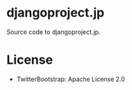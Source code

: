 djangoproject.jp
================

Source code to djangoproject.jp.

License
========

* TwitterBootstrap: Apache License 2.0